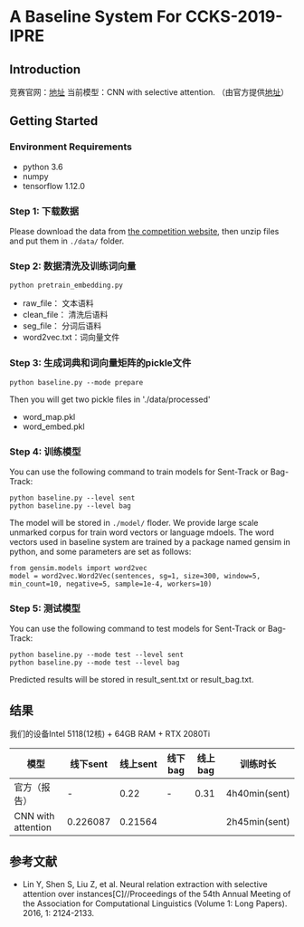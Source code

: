 # A Baseline System For CCKS-2019-IPRE

## Introduction
竞赛官网：[地址](https://biendata.com/competition/ccks_2019_ipre/)
当前模型：CNN with selective attention. （由官方提供[地址](https://github.com/ccks2019-ipre/baseline)）


## Getting Started
### Environment Requirements
* python 3.6
* numpy
* tensorflow 1.12.0

### Step 1: 下载数据
Please download the data from [the competition website](https://biendata.com/competition/ccks_2019_ipre/data/), then unzip files and put them in `./data/` folder.

### Step 2: 数据清洗及训练词向量
```
python pretrain_embedding.py
```
- raw_file： 文本语料
- clean_file： 清洗后语料
- seg_file： 分词后语料
- word2vec.txt：词向量文件

### Step 3: 生成词典和词向量矩阵的pickle文件
```
python baseline.py --mode prepare
```
Then you will get two pickle files in './data/processed'
- word_map.pkl
- word_embed.pkl

### Step 4: 训练模型
You can use the following command to train models for Sent-Track or Bag-Track:
```
python baseline.py --level sent 
python baseline.py --level bag
```
The model will be stored in `./model/` floder. We provide large scale unmarked corpus for train word vectors or language mdoels. The word vectors used in baseline system are trained by a package named gensim in python, and some parameters are set as follows:
```
from gensim.models import word2vec
model = word2vec.Word2Vec(sentences, sg=1, size=300, window=5, min_count=10, negative=5, sample=1e-4, workers=10)
```

### Step 5: 测试模型
You can use the following command to test models for Sent-Track or Bag-Track:
```
python baseline.py --mode test --level sent 
python baseline.py --mode test --level bag
```
Predicted results will be stored in result_sent.txt or result_bag.txt.


## 结果
我们的设备Intel 5118(12核) + 64GB RAM + RTX 2080Ti

模型 | 线下sent | 线上sent | 线下bag | 线上bag | 训练时长
---|---|---|---|---|---
官方（报告）| - | 0.22 | - | 0.31 | 4h40min(sent)
CNN with attention | 0.226087 | 0.21564 | | | 2h45min(sent)


## 参考文献
* Lin Y, Shen S, Liu Z, et al. Neural relation extraction with selective attention over instances[C]//Proceedings of the 54th Annual Meeting of the Association for Computational Linguistics (Volume 1: Long Papers). 2016, 1: 2124-2133.

